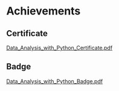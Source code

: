 

# Achievements
## Certificate
[Data_Analysis_with_Python_Certificate.pdf](https://prod-files-secure.s3.us-west-2.amazonaws.com/03e82b26-cccb-4906-bb56-adabcbdc0655/1aa3a050-2338-4a85-85d5-899bad17a31c/Data_Analysis_with_Python_Certificate.pdf?X-Amz-Algorithm=AWS4-HMAC-SHA256&X-Amz-Content-Sha256=UNSIGNED-PAYLOAD&X-Amz-Credential=ASIAZI2LB466THP6F6CK%2F20250201%2Fus-west-2%2Fs3%2Faws4_request&X-Amz-Date=20250201T131524Z&X-Amz-Expires=3600&X-Amz-Security-Token=IQoJb3JpZ2luX2VjEMj%2F%2F%2F%2F%2F%2F%2F%2F%2F%2FwEaCXVzLXdlc3QtMiJIMEYCIQCWVGOM0V5ER9iAlWaDMFdDvqS4P6ZLFEZQlZF%2BLbXtFQIhAIZT7bPOwShs%2FzJg3YHoIZGv%2BsJXBwi8i1lqQEvNGdkyKogECNH%2F%2F%2F%2F%2F%2F%2F%2F%2F%2FwEQABoMNjM3NDIzMTgzODA1Igywh3AADi8%2B0LdfO7cq3AMWRXrzRsuKebZH8ny%2FrKAf9P1IkztVKW%2FkEINbTRgyRCA3Ky4k84Rjt7R9pHfUf%2BKhfHASYXPLR8UDMXYt%2BI3wgYsLyazmsnE%2FLhVUiuHUm3ylagCCo67WPJJdfV693U63ta54y7dNA%2FaUZ2D1ilkbPWKUt88uUKTfYYgkcS5jjmwlPPYXLEO4yswdJ9Os8ScXGHCcfOJH53s3xitxwMKhPPCYFkzd%2B%2FN9dHWB6ev%2FnhwpsNir8gfXNSshYsSFPdmEcCSZlM0sNyHA%2BqdgEPDOAC3k1l53n7D9RMVaWJnTn%2Bk57HU9jQ6tIqKk1bgzXfdPF6vXhnymLDbdEIyhlOO8udycI6qwCn0HSuYh8Web75Nq%2BWLoAGwturGYQ2qyWGkiS%2BsGh0%2BzTGVKbqI14r8hwEnSMCUWtzURB9wm2eY160T0Flou4leFJw4kXtTA%2B7zoefy64zdM8IdsUJZJLh77lAx8yeWIctNCdzlRSJ7L%2Bx43VknthylRYQdoPaWcp9zl2WyR3h0yRsSq4awBL9iVLN72CY%2BTtW5ScVGnZC2YXlVNYraP5Q7CYLhDWB4sRi5TBcw1QYiuw9lkmfA1vLD9L99wcXSC4aX0urGkhnVZv4zrmpDOpkZzX%2F%2B3pTDdpPe8BjqkAXIoJbHZ5Rx7gWHPDPJx%2Bx8jlPF9LWDqtsiLmW%2F6D2f6%2B2zIRfQCwvBcRehzkCD%2FIS%2Btt7bG%2BMik3OZRDyQX2ZoSrtTMKXTyE3xlGHorBk62zUdIiKJ7RliRJoBMBmmoGA3R9TxmVVs11SmowvtLxFPrl0ErmJcseD1H5LgMaoq1GuB9P3sTahy%2F9l7D2Nr7XAcyUOuVjWTGpAzTxwbpmRPH6Sk0&X-Amz-Signature=2c8d7a4f17b97aced07520289819c761d8667ff034f47ef7d36828953edee544&X-Amz-SignedHeaders=host&x-id=GetObject)
## Badge
[Data_Analysis_with_Python_Badge.pdf](https://prod-files-secure.s3.us-west-2.amazonaws.com/03e82b26-cccb-4906-bb56-adabcbdc0655/4fa9bcf8-b584-40dd-8775-c0bfadf6a6f0/Data_Analysis_with_Python_Badge.pdf?X-Amz-Algorithm=AWS4-HMAC-SHA256&X-Amz-Content-Sha256=UNSIGNED-PAYLOAD&X-Amz-Credential=ASIAZI2LB466THP6F6CK%2F20250201%2Fus-west-2%2Fs3%2Faws4_request&X-Amz-Date=20250201T131524Z&X-Amz-Expires=3600&X-Amz-Security-Token=IQoJb3JpZ2luX2VjEMj%2F%2F%2F%2F%2F%2F%2F%2F%2F%2FwEaCXVzLXdlc3QtMiJIMEYCIQCWVGOM0V5ER9iAlWaDMFdDvqS4P6ZLFEZQlZF%2BLbXtFQIhAIZT7bPOwShs%2FzJg3YHoIZGv%2BsJXBwi8i1lqQEvNGdkyKogECNH%2F%2F%2F%2F%2F%2F%2F%2F%2F%2FwEQABoMNjM3NDIzMTgzODA1Igywh3AADi8%2B0LdfO7cq3AMWRXrzRsuKebZH8ny%2FrKAf9P1IkztVKW%2FkEINbTRgyRCA3Ky4k84Rjt7R9pHfUf%2BKhfHASYXPLR8UDMXYt%2BI3wgYsLyazmsnE%2FLhVUiuHUm3ylagCCo67WPJJdfV693U63ta54y7dNA%2FaUZ2D1ilkbPWKUt88uUKTfYYgkcS5jjmwlPPYXLEO4yswdJ9Os8ScXGHCcfOJH53s3xitxwMKhPPCYFkzd%2B%2FN9dHWB6ev%2FnhwpsNir8gfXNSshYsSFPdmEcCSZlM0sNyHA%2BqdgEPDOAC3k1l53n7D9RMVaWJnTn%2Bk57HU9jQ6tIqKk1bgzXfdPF6vXhnymLDbdEIyhlOO8udycI6qwCn0HSuYh8Web75Nq%2BWLoAGwturGYQ2qyWGkiS%2BsGh0%2BzTGVKbqI14r8hwEnSMCUWtzURB9wm2eY160T0Flou4leFJw4kXtTA%2B7zoefy64zdM8IdsUJZJLh77lAx8yeWIctNCdzlRSJ7L%2Bx43VknthylRYQdoPaWcp9zl2WyR3h0yRsSq4awBL9iVLN72CY%2BTtW5ScVGnZC2YXlVNYraP5Q7CYLhDWB4sRi5TBcw1QYiuw9lkmfA1vLD9L99wcXSC4aX0urGkhnVZv4zrmpDOpkZzX%2F%2B3pTDdpPe8BjqkAXIoJbHZ5Rx7gWHPDPJx%2Bx8jlPF9LWDqtsiLmW%2F6D2f6%2B2zIRfQCwvBcRehzkCD%2FIS%2Btt7bG%2BMik3OZRDyQX2ZoSrtTMKXTyE3xlGHorBk62zUdIiKJ7RliRJoBMBmmoGA3R9TxmVVs11SmowvtLxFPrl0ErmJcseD1H5LgMaoq1GuB9P3sTahy%2F9l7D2Nr7XAcyUOuVjWTGpAzTxwbpmRPH6Sk0&X-Amz-Signature=678e33274455dc5387b2dbe996b371029b3159253f1a4d18e5404b81034b3989&X-Amz-SignedHeaders=host&x-id=GetObject)
